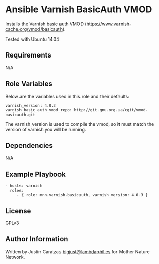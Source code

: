Ansible Varnish BasicAuth VMOD
==============================

Installs the Varnish basic auth VMOD
(https://www.varnish-cache.org/vmod/basicauth).

Tested with Ubuntu 14.04

Requirements
------------

N/A

Role Variables
--------------

Below are the variables used in this role and their defaults:

    varnish_version: 4.0.3
    varnish_basic_auth_vmod_repo: http://git.gnu.org.ua/cgit/vmod-basicauth.git

The varnish_version is used to compile the vmod, so it must match the
version of varnish you will be running.

Dependencies
------------

N/A

Example Playbook
----------------

    - hosts: varnish
      roles:
         - { role: mnn.varnish-basicauth, varnish_version: 4.0.3 }

License
-------

GPLv3

Author Information
------------------

Written by Justin Caratzas <bigjust@lambdaphil.es> for Mother Nature Network.
